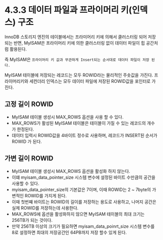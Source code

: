# 4.3.3 데이터 파일과 프라이머리 키(인덱스) 구조

InnoDB 스토리지 엔진의 테이블에서는 프라미어리 키에 의해서 클러스터링 되어 저장되는 반면, MyISAM은 프라이머리 키에 의한 클러스터링 없이 데이터 파일이 힙 공간처럼 활용된다.

즉 MyISAM은 `프라이머리 키 값과 무관하게 Insert되는 순서대로 데이터 파일이 저장 된다.`

MyISAM 테이블에 저장되는 레코드는 모두 ROWID라는 물리적인 주솟값을 가진다. 프라이머리키와 세컨더리 인덱스는 모두 데이터 파일에 저장된 ROWID값을 포인터로 가진다.


## 고정 길이 ROWID
* MyISAM 테이블 생성시 MAX_ROWS 옵션을 사용 할 수 있다.
* MAX_ROWS가 활성된 MyISAM 테이블은 테이블이 가질 수 있는 레코드의 개수가 한정된다.
* 데이터 입력시 ROWID값을 4바이트 정수로 사용하며, 레코드가 INSERT된 순서가 ROWID 가 된다.

## 가변 길이 ROWID
* MyISAM 테이블 생성시 MAX_ROWS 옵션을 활성화 하지 않는다.
* 이떄 myisam_data_pointer_size 시스템 변수에 설정된 바이트 수만큼의 공간을 사용할 수 있다.
* myisam_data_pointer_size의 기본값은 7이며, 이때 ROWID는 2 ~ 7byte의 가변적인 ROWID를 가지게 된다.
* 이때 첫번쨰 바이트는 ROWID의 길이를 저장하는 용도로 사용하고, 나머지 공간은 실제 ROWID를 저장하는데 사용한다.
* MAX_ROWS에 옵션을 활성화하지 않으면 MyISAM 테이블의 최대 크기는 256TB가 되는 것이다.
* 만약 256TB 이상의 크기가 필요하면 myisam_data_poinrt_size 시스템 변수를 8로 설정하면 최대의 저장공간인 64PB까지 저장 할수 있게 된다.